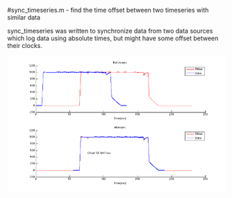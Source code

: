 #sync_timeseries.m - find the time offset between two timeseries with similar data

sync_timeseries was written to synchronize data from two data sources which log data using absolute times, but might have some offset between their clocks. 

![Example data](sync_timeseries_example.png)